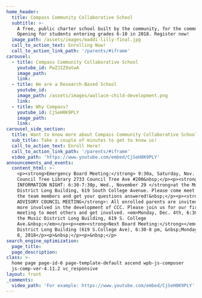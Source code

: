 ```yaml
---
home_header:
  title: Compass Community Collaborative School
  subtitle: >-
    A free, public charter school built by the community, for the community.
    Opening for students entering grades 6-10 in 2018. Register now!
  image_path: /assets/images/maddi-lilly-final.jpg
  call_to_action_text: Enrolling Now!
  call_to_action_link_path: '/parents/#iframe'
carousel:
  - title: Compass Community Collaborative School
    youtube_id: PwZJIZ9atwA
    image_path:
    link:
  - title: We are a Research-Based School
    youtube_id:
    image_path: /assets/images/wallace-child-development.png
    link:
  - title: Why Compass?
    youtube_id: CjSeH0K9PLY
    image_path:
    link:
carousel_side_section:
  title: Want to know more about Compass Community Collaborative School?
  sub_title: Take a couple of minutes to get to know us!
  call_to_action_text: Enroll Here!
  call_to_action_link_path: '/parents/#iframe'
  video_path: 'https://www.youtube.com/embed/CjSeH0K9PLY'
announcements_and_events:
  content_html: >-
    <p><strong>Emergency Board Meeting:</strong> 9:30a, Saturday, Nov. 25,
    Council Tree Library 2733 Council Tree Ave #200&nbsp;</p><p><strong>PARENT
    INFORMATION NIGHT: 6:30-7:30p, Wed., November 29 </strong>at the Music
    District Long Building, 619 South College Avenue. Please come meet some of
    the team members and get your questions answered!&nbsp;</p><p><strong>PARENT
    ADVISORY COUNCIL MEETING</strong>: All enrolled parents are invited to get
    more involved in the development of CCC. Please join us for our first PAC
    meeting to meet others and get involved. <em>Monday, Dec. 4th, 6:30-8p at
    the Music District Long Building, 619 S. College
    Ave.&nbsp;</em></p><p><em><strong>Next Board Meeting:</strong></em> Music
    District Long Building (619 S.College Ave), 6:30-8 pm, &nbsp;Monday, January
    8, 2018</p><p>&nbsp;</p><p>&nbsp;</p>
search_engine_optimization:
  page_title:
  page_description:
class: >-
  home page page-id-6 page-template-default ascend wpb-js-composer
  js-comp-ver-4.11.2 vc_responsive
layout: front
_comments:
  video_path: 'For example: https://www.youtube.com/embed/CjSeH0K9PLY'
---
```

